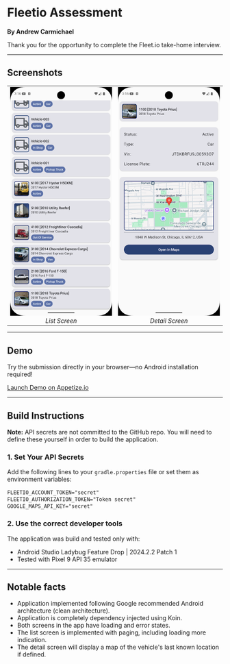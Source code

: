 # Fleetio Assessment

**By Andrew Carmichael**

Thank you for the opportunity to complete the Fleet.io take-home interview.

---

## Screenshots

<table>
  <tr>
    <td align="center">
      <img src="screenshots/list_screen.png" alt="List Screen" style="width:300px; height:auto;"><br>
      <em>List Screen</em>
    </td>
    <td align="center">
      <img src="screenshots/detail_screen.png" alt="Detail Screen" style="width:300px; height:auto;"><br>
      <em>Detail Screen</em>
    </td>
  </tr>
</table>

---

## Demo

Try the submission directly in your browser—no Android installation required!

[Launch Demo on Appetize.io](https://appetize.io/app/b_4jrcypyomazgbehiqudnwnjzom)

---

## Build Instructions

**Note:** API secrets are not committed to the GitHub repo. You will need to define these yourself in order to build the application.

### 1. Set Your API Secrets

Add the following lines to your `gradle.properties` file or set them as environment variables:

```properties
FLEETIO_ACCOUNT_TOKEN="secret"
FLEETIO_AUTHORIZATION_TOKEN="Token secret"
GOOGLE_MAPS_API_KEY="secret"
```

### 2. Use the correct developer tools

The application was build and tested only with:
- Android Studio Ladybug Feature Drop | 2024.2.2 Patch 1
- Tested with Pixel 9 API 35 emulator

---

## Notable facts
- Application implemented following Google recommended Android architecture (clean architecture).
- Application is completely dependency injected using Koin.
- Both screens in the app have loading and error states.
- The list screen is implemented with paging, including loading more indication.
- The detail screen will display a map of the vehicle's last known location if defined.